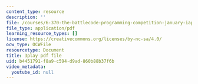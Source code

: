 ```yaml
---
content_type: resource
description: ''
file: /courses/6-370-the-battlecode-programming-competition-january-iap-2013/b4451791f8a9c594d9ad860b88b37f6b_3j3Odfpvhrs.pdf
file_type: application/pdf
learning_resource_types: []
license: https://creativecommons.org/licenses/by-nc-sa/4.0/
ocw_type: OCWFile
resourcetype: Document
title: 3play pdf file
uid: b4451791-f8a9-c594-d9ad-860b88b37f6b
video_metadata:
  youtube_id: null
---
```

